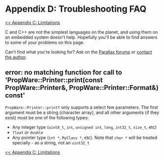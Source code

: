 Appendix D: Troubleshooting FAQ
===============================

[<< Appendix C: Limitations](http://david.zemon.name/PropWare/md_docs_AppCLimitations.xhtml)<br />

C and C++ are not the simplest languages on the planet, and using them on an embedded system doesn't help. Hopefully
you'll be able to find answers to some of your problems on this page.

Can't find what you're looking for? Ask on the 
[Parallax forums](http://forums.parallax.com/forumdisplay.php/65-Propeller-1-Multicore-Microcontroller) or 
[contact the author](mailto:david@zemon.name).

error: no matching function for call to 'PropWare::Printer::print(const PropWare::Printer&, PropWare::Printer::Format&) const'
------------------------------------------------------------------------------------------------------------------------------

`PropWare::Printer::printf` only supports a select few parameters. The first argument must be a string (character 
array), and all other arguments (if they exist) must be one of the following types:
* Any integer type (`uint8_t`, `int`, `unsigned int`, `long`, `int32_t`, `size_t`, etc)
* `float` or `double`
* Any pointer type (`int *`, `MyClass *`, etc). Note that `char *` will be treated specially - as a string, not an 
  `uint32_t`

[<< Appendix C: Limitations](http://david.zemon.name/PropWare/md_docs_AppCLimitations.xhtml)<br />
